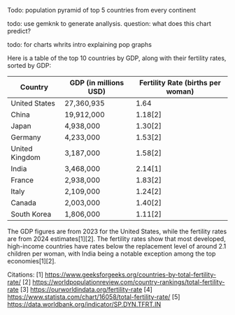 Todo: population pyramid of top 5 countries from every continent

todo: use gemknk to generate anallysis. question: what does this chart predict? 

todo: for charts whrits intro explaining pop graphs


Here is a table of the top 10 countries by GDP, along with their fertility rates, sorted by GDP:

| Country | GDP (in millions USD) | Fertility Rate (births per woman) |
|---------|------------------------|-----------------------------------|
| United States | 27,360,935 | 1.64 |
| China | 19,912,000 | 1.18[2] |
| Japan | 4,938,000 | 1.30[2] |
| Germany | 4,233,000 | 1.53[2] |
| United Kingdom | 3,187,000 | 1.58[2] |
| India | 3,468,000 | 2.14[1] |
| France | 2,938,000 | 1.83[2] |
| Italy | 2,109,000 | 1.24[2] |
| Canada | 2,003,000 | 1.40[2] |
| South Korea | 1,806,000 | 1.11[2] |

The GDP figures are from 2023 for the United States, while the fertility rates are from 2024 estimates[1][2]. The fertility rates show that most developed, high-income countries have rates below the replacement level of around 2.1 children per woman, with India being a notable exception among the top economies[1][2].

Citations:
[1] https://www.geeksforgeeks.org/countries-by-total-fertility-rate/
[2] https://worldpopulationreview.com/country-rankings/total-fertility-rate
[3] https://ourworldindata.org/fertility-rate
[4] https://www.statista.com/chart/16058/total-fertility-rate/
[5] https://data.worldbank.org/indicator/SP.DYN.TFRT.IN
